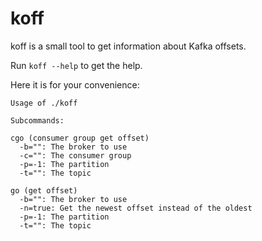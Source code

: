 koff
====

koff is a small tool to get information about Kafka offsets.

Run `koff --help` to get the help.

Here it is for your convenience:

```
Usage of ./koff

Subcommands:

cgo (consumer group get offset)
  -b="": The broker to use
  -c="": The consumer group
  -p=-1: The partition
  -t="": The topic

go (get offset)
  -b="": The broker to use
  -n=true: Get the newest offset instead of the oldest
  -p=-1: The partition
  -t="": The topic
```
